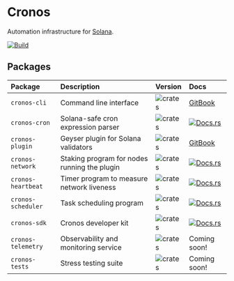 # Cronos

Automation infrastructure for [Solana](https://solana.com). 

[![Build](https://github.com/cronos-so/cronos/actions/workflows/build.yaml/badge.svg?branch=main)](https://github.com/cronos-so/cronos/actions/workflows/build.yaml)


## Packages

| Package            | Description                                  | Version                                                                | Docs                                                                                       |
| :----------------- | :------------------------------------------- | :--------------------------------------------------------------------- | :----------------------------------------------------------------------------------------- |
| `cronos-cli`       | Command line interface                       | ![crates](https://img.shields.io/crates/v/cronos-cli?color=blue)       | [GitBook](https://docs.cronos.so/about/cli)                                                |
| `cronos-cron`      | Solana-safe cron expression parser           | ![crates](https://img.shields.io/crates/v/cronos-cron?color=blue)      | [![Docs.rs](https://docs.rs/cronos-cron/badge.svg)](https://docs.rs/cronos-cron)           |
| `cronos-plugin`    | Geyser plugin for Solana validators          | ![crates](https://img.shields.io/crates/v/cronos-plugin?color=blue)    | [GitBook](https://docs.cronos.so/about/architecture/bots)                                  |
| `cronos-network`   | Staking program for nodes running the plugin | ![crates](https://img.shields.io/crates/v/cronos-network?color=blue)   | [![Docs.rs](https://docs.rs/cronos-network/badge.svg)](https://docs.rs/cronos-network)     |
| `cronos-heartbeat` | Timer program to measure network liveness    | ![crates](https://img.shields.io/crates/v/cronos-heartbeat?color=blue) | [![Docs.rs](https://docs.rs/cronos-heartbeat/badge.svg)](https://docs.rs/cronos-heartbeat) |
| `cronos-scheduler` | Task scheduling program                      | ![crates](https://img.shields.io/crates/v/cronos-scheduler?color=blue) | [![Docs.rs](https://docs.rs/cronos-scheduler/badge.svg)](https://docs.rs/cronos-scheduler) |
| `cronos-sdk`       | Cronos developer kit                         | ![crates](https://img.shields.io/crates/v/cronos-sdk?color=blue)       | [![Docs.rs](https://docs.rs/cronos-sdk/badge.svg)](https://docs.rs/cronos-sdk)             |
| `cronos-telemetry` | Observability and monitoring service         | ![crates](https://img.shields.io/crates/v/cronos-telemetry?color=blue) | Coming soon!                                                                               |
| `cronos-tests`     | Stress testing suite                         | ![crates](https://img.shields.io/crates/v/cronos-tests?color=blue)     | Coming soon!                                                                               |
